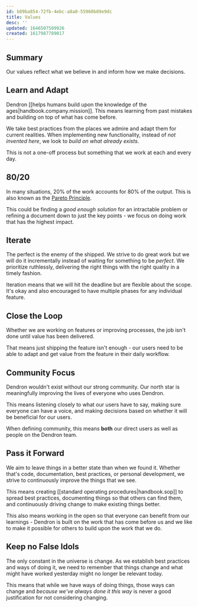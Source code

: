 ```yaml
---
id: b89ba854-72fb-4ebc-a8a0-55960b89e9dc
title: Values
desc: ''
updated: 1646507509926
created: 1617987789017
---
```


## Summary

Our values reflect what we believe in and inform how we make decisions. 

## Learn and Adapt

Dendron [[helps humans build upon the knowledge of the ages|handbook.company.mission]]. This means learning from past mistakes and building on top of what has come before.

We take best practices from the places we admire and adapt them for current realities. When implementing new functionality, instead of *not invented here*, we look to  *build on what already exists*.

This is not a one-off process but something that we work at each and every day.

## 80/20

In many situations, 20% of the work accounts for 80% of the output.  This is also known as the [Pareto Principle](https://en.wikipedia.org/wiki/Pareto_principle). 

This could be finding a *good enough solution* for an intractable problem or refining a document down to just the key points - we focus on doing work that has the highest impact.

## Iterate

The perfect is the enemy of the shipped. We strive to do great work but we will do it incrementally instead of waiting for something to be _perfect_. We prioritize ruthlessly, delivering the right things with the right quality in a timely fashion.

Iteration means that we will hit the deadline but are flexible about the scope. It's okay and also encouraged to have multiple phases for any individual feature.

<!-- ### In Practice

- We publish our work (eg. code, handbook, roadmap) in the process of working on it
- We push out updates on a [weekly release cycle](https://wiki.dendron.so/notes/932534e7-e788-4fdb-bc8c-eaf761992a8d.html) -->

## Close the Loop

Whether we are working on features or improving processes, the job isn't done until value has been delivered. 

That means just shipping the feature isn't enough - our users need to be able to adapt and get value from the feature in their daily workflow. 

## Community Focus

Dendron wouldn't exist without our strong community. Our north star is meaningfully improving the lives of everyone who uses Dendron. 

This means listening closely to what our users have to say, making sure everyone can have a voice, and making decisions based on whether it will be beneficial for our users.

When defining community, this means **both** our direct users as well as people on the Dendron team. 

## Pass it Forward

We aim to leave things in a better state than when we found it. Whether that's code, documentation, best practices, or personal development, we strive to continuously improve the things that we see.

This means creating [[standard operating procedures|handbook.sop]] to spread best practices, documenting things so that others can find them, and continuously driving change to make existing things better. 

This also means working in the open so that everyone can benefit from our learnings - Dendron is built on the work that has come before us and we like to make it possible for others to build upon the work that we do. 


## Keep no False Idols

The only constant in the universe is change. As we establish best practices and ways of doing it, we need to remember that things change and what might have worked yesterday might no longer be relevant today.

This means that while we have ways of doing things, those ways can change and *because we've always done it this way* is never a good justification for not considering changing. 



<!-- ### In Practice

- We provide personal onboardings for new users
- We addressing questions and feedback in [discord](https://discord.gg/AE3NRw9) in near realtime
- We adjusting and prioritize user feedback when planning our [roadmap](https://wiki.dendron.so/notes/6e4c4f61-80a3-46fa-9ad3-04b99d9e9695.html)
- We err on the side of over communicating when we're not sure if our message is understood -->

<!-- - We dedicate a `learnings` section to the end of every project to figure out how to improve the process for next time -->

<!-- ## Sustainability

We look for virtuous cycles and long term growth in what we do. This means we think about the long term **costs and benefits** of what we do, features we ship, and promises that we make.

Whether its code, tooling our community - our goal is to leave things in a better state than how we found it.  -->


<!-- ### Key Principles

#### Pragmatism

We have high level goals but we are flexible in the details. At the end of the day we will do whatever it takes to help people make sense of the things that matter.  We look to integrate with existing tools instead of replacing them using pods and interoperable standards

## Bias for Action

> Speed matters in business. Many decisions and actions are reversible and do not need extensive study. We value calculated risk taking. 

> Amazon Leadership Principle


## Working in the Open

This means that we will be transaparent about what, how, and why we do things. 

### In Practice

- We released Dendron as an open source product
- We published our handbook for everyone to see
- We publish our [roadmap](https://wiki.dendron.so/notes/6e4c4f61-80a3-46fa-9ad3-04b99d9e9695.html) on github


### In Practice
- All important decisions and learnings are written down in the company handbook so everyone can benefit
- We are collecting and indexing the worlds data in publically available vaults on [Personal Knowledge Management](https://pkm.dendron.so/), [AWS](https://aws.dendron.so/) and of course [XKCD](https://xkcd.dendron.so/)
- We would rather scope down or postpone work than do work that is unsustainable (eg. extended long hours, significant tech debt or operational cost, etc)

### Key Principles

#### Systems First

While we generally trust that people will try to do the right thing, humans make mistakes. Its part of being human. Therefore, we aim to build automated processes and systems for common and complicated issues. 

In Practice:
- Continuous Integration tests on all features
- Checklists and SOPs for all processes

#### Flywheels

We are looking to create systems that make make things easier

In Practice:
- [[Learn and Adapt|handbook.company.values#learn-and-adapt]] -> [[Iterate|handbook.company.values#iteration]] -> [[Learn|handbook.company.values#lifelong-learning]]

#### Bias for Simplicity

Things should be as complicated as they need to be and no more. 

In Practice:
- When creating new features, opt for sensible defaults vs need for extra configuration

#### Pruning

Complexity happens when growth happens in absence of feedback. Pruning is about inventing and simplifying.  Whether its working on Dendron, internal processes or external documentation, the goal is not to simply add more features and functions but also consider how things are like as a whole

In Practice:
- Dedicated [pruning](https://wiki.dendron.so/notes/3be48b69-76e1-495e-9314-cae2fe22813d.html#pruning-️) section in changelog
- Monthly review of internal processes and external docs for pruning opportunities


<!-- ## Passing It Forward

We leave things better than we found it. Code, knowledge, the world - we like to leave things so that the next person coming back do it will have a better way of starting.

### In Practice
- all important decisions and learnings are written down in the company handbook so everyone can benefit
- we are collecting and indexing the worlds data in publically available vaults on [Personal Knowledge Management](https://pkm.dendron.so/), [AWS](https://aws.dendron.so/) and of course [XKCD](https://xkcd.dendron.so/)
 --> 
